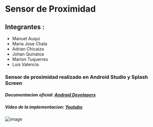 # Sensor de Proximidad

## Integrantes :
- Manuel Auqui
- Maria Jose Chala
- Adrian Chicaiza
- Johan Quinatoa
- Marlon Tuquerres
- Luis Valencia

### Sensor de proximidad realizado en Android Studio y Splash Screen
##### Documentacion oficial: [Android Developers](https://developer.android.com/guide/topics/sensors/sensors_overview)
##### Video de la implementacion: [Youtube](https://www.youtube.com/watch?v=uoFCfQfdjgg)

![image](https://user-images.githubusercontent.com/77359338/209362644-ecd6d994-87d0-477c-9a95-4180f65d6443.png)
